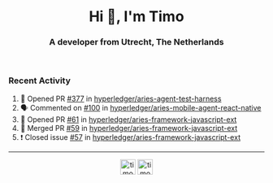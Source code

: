 <h1 align="center">Hi 👋, I'm Timo</h1>
<h3 align="center">A developer from Utrecht, The Netherlands</h3>
<br/>
<!-- https://github.com/rahuldkjain/github-profile-readme-generator --!>

<!--  <p align="left"><img src="https://github-readme-stats.vercel.app/api?username=timoglastra&show_icons=true&count_private=true&" alt="timoglastra" /></p> --!>

<!--
Github language stats
<p align="left"><img src="https://github-readme-stats.vercel.app/api/top-langs/?username=timoglastra&layout=compact" alt="timoglastra" /><p>
-->

<!-- Codestats language stats -->
<!-- <p align="left"><img src="https://codestats-readme.vercel.app/api/top-langs/?username=timoglastra&layout=compact&language_count=12" alt="timoglastra" /><p>    --!>
  
<h3>Recent Activity</h3>

<!--START_SECTION:activity-->
1. 💪 Opened PR [#377](https://github.com/hyperledger/aries-agent-test-harness/pull/377) in [hyperledger/aries-agent-test-harness](https://github.com/hyperledger/aries-agent-test-harness)
2. 🗣 Commented on [#100](https://github.com/hyperledger/aries-mobile-agent-react-native/issues/100) in [hyperledger/aries-mobile-agent-react-native](https://github.com/hyperledger/aries-mobile-agent-react-native)
3. 💪 Opened PR [#61](https://github.com/hyperledger/aries-framework-javascript-ext/pull/61) in [hyperledger/aries-framework-javascript-ext](https://github.com/hyperledger/aries-framework-javascript-ext)
4. 🎉 Merged PR [#59](https://github.com/hyperledger/aries-framework-javascript-ext/pull/59) in [hyperledger/aries-framework-javascript-ext](https://github.com/hyperledger/aries-framework-javascript-ext)
5. ❗️ Closed issue [#57](https://github.com/hyperledger/aries-framework-javascript-ext/issues/57) in [hyperledger/aries-framework-javascript-ext](https://github.com/hyperledger/aries-framework-javascript-ext)
<!--END_SECTION:activity-->

---

<p align="center">
<a href="https://twitter.com/timoglastra" target="blank"><img align="center" src="https://cdn.jsdelivr.net/npm/simple-icons@3.0.1/icons/twitter.svg" alt="timoglastra" height="30" width="30" /></a>
<a href="https://linkedin.com/in/timoglastra" target="blank"><img align="center" src="https://cdn.jsdelivr.net/npm/simple-icons@3.0.1/icons/linkedin.svg" alt="timoglastra" height="30" width="30" /></a>
</p>



